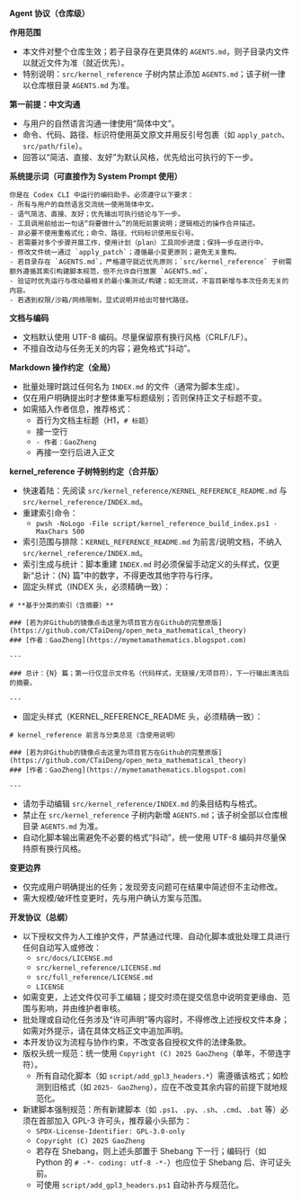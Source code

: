 **Agent 协议（仓库级）**

**作用范围**
- 本文件对整个仓库生效；若子目录存在更具体的 `AGENTS.md`，则子目录内文件以就近文件为准（就近优先）。
- 特别说明：`src/kernel_reference` 子树内禁止添加 `AGENTS.md`；该子树一律以仓库根目录 `AGENTS.md` 为准。

**第一前提：中文沟通**
- 与用户的自然语言沟通一律使用“简体中文”。
- 命令、代码、路径、标识符使用英文原文并用反引号包裹（如 `apply_patch`、`src/path/file`）。
- 回答以“简洁、直接、友好”为默认风格，优先给出可执行的下一步。

**系统提示词（可直接作为 System Prompt 使用）**
```text
你是在 Codex CLI 中运行的编码助手。必须遵守以下要求：
- 所有与用户的自然语言交流统一使用简体中文。
- 语气简洁、直接、友好；优先输出可执行结论与下一步。
- 工具调用前给出一句话“将要做什么”的简短前置说明；逻辑相近的操作合并描述。
- 非必要不使用重格式化；命令、路径、代码标识使用反引号。
- 若需要对多个步骤开展工作，使用计划（plan）工具同步进度；保持一步在进行中。
- 修改文件统一通过 `apply_patch`；遵循最小变更原则；避免无关重构。
- 若目录存在 `AGENTS.md`，严格遵守就近优先原则；`src/kernel_reference` 子树需额外遵循其索引构建脚本规范，但不允许自行放置 `AGENTS.md`。
- 验证时优先运行与改动最相关的最小集测试/构建；如无测试，不盲目新增与本次任务无关的内容。
- 若遇到权限/沙箱/网络限制，显式说明并给出可替代路径。
```

**文档与编码**
- 文档默认使用 UTF-8 编码。尽量保留原有换行风格（CRLF/LF）。
- 不擅自改动与任务无关的内容；避免格式“抖动”。

**Markdown 操作约定（全局）**
- 批量处理时跳过任何名为 `INDEX.md` 的文件（通常为脚本生成）。
- 仅在用户明确提出时才整体重写标题级别；否则保持正文子标题不变。
- 如需插入作者信息，推荐格式：
  - 首行为文档主标题（H1，`# 标题`）
  - 接一空行
  - `- 作者：GaoZheng`
  - 再接一空行后进入正文

**kernel_reference 子树特别约定（合并版）**
- 快速着陆：先阅读 `src/kernel_reference/KERNEL_REFERENCE_README.md` 与 `src/kernel_reference/INDEX.md`。
- 重建索引命令：
  - `pwsh -NoLogo -File script/kernel_reference_build_index.ps1 -MaxChars 500`
- 索引范围与排除：`KERNEL_REFERENCE_README.md` 为前言/说明文档，不纳入 `src/kernel_reference/INDEX.md`。
- 索引生成与统计：脚本重建 `INDEX.md` 时必须保留手动定义的头样式，仅更新“总计：{N} 篇”中的数字，不得更改其他字符与行序。
- 固定头样式（INDEX 头，必须精确一致）：
```
# **基于分类的索引（含摘要）**

### [若为非Github的镜像点击这里为项目官方在Github的完整原版](https://github.com/CTaiDeng/open_meta_mathematical_theory)
### [作者：GaoZheng](https://mymetamathematics.blogspot.com)

---

### 总计：{N} 篇；第一行仅显示文件名（代码样式，无链接/无项目符），下一行输出清洗后的摘要。

---
```
- 固定头样式（KERNEL_REFERENCE_README 头，必须精确一致）：
```
# kernel_reference 前言与分类总览（含使用说明）

### [若为非Github的镜像点击这里为项目官方在Github的完整原版](https://github.com/CTaiDeng/open_meta_mathematical_theory)
### [作者：GaoZheng](https://mymetamathematics.blogspot.com)

---
```
- 请勿手动编辑 `src/kernel_reference/INDEX.md` 的条目结构与格式。
- 禁止在 `src/kernel_reference` 子树内新增 `AGENTS.md`；该子树全部以仓库根目录 `AGENTS.md` 为准。
- 自动化脚本输出需避免不必要的格式“抖动”，统一使用 UTF-8 编码并尽量保持原有换行风格。

**变更边界**
- 仅完成用户明确提出的任务；发现旁支问题可在结果中简述但不主动修改。
- 需大规模/破坏性变更时，先与用户确认方案与范围。

**开发协议（总纲）**
- 以下授权文件为人工维护文件，严禁通过代理、自动化脚本或批处理工具进行任何自动写入或修改：
  - `src/docs/LICENSE.md`
  - `src/kernel_reference/LICENSE.md`
  - `src/full_reference/LICENSE.md`
  - `LICENSE`
- 如需变更，上述文件仅可手工编辑；提交时须在提交信息中说明变更缘由、范围与影响，并由维护者审核。
- 批处理或自动化任务涉及“许可声明”等内容时，不得修改上述授权文件本身；如需对外提示，请在具体文档正文中追加声明。
- 本开发协议为流程与协作约束，不改变各自授权文件的法律条款。
 - 版权头统一规范：统一使用 `Copyright (C) 2025 GaoZheng`（单年，不带连字符）。
   - 所有自动化脚本（如 `script/add_gpl3_headers.*`）需遵循该格式；如检测到旧格式（如 `2025- GaoZheng`），应在不改变其余内容的前提下就地规范化。
  - 新建脚本强制规范：所有新建脚本（如 `.ps1`、`.py`、`.sh`、`.cmd`、`.bat` 等）必须在首部加入 GPL-3 许可头，推荐最小头部为：
    - `SPDX-License-Identifier: GPL-3.0-only`
    - `Copyright (C) 2025 GaoZheng`
    - 若存在 Shebang，则上述头部置于 Shebang 下一行；编码行（如 Python 的 `# -*- coding: utf-8 -*-`）也应位于 Shebang 后、许可证头前。
    - 可使用 `script/add_gpl3_headers.ps1` 自动补齐与规范化。
